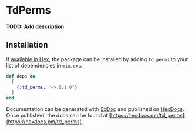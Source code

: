 # TdPerms

**TODO: Add description**

## Installation

If [available in Hex](https://hex.pm/docs/publish), the package can be installed
by adding `td_perms` to your list of dependencies in `mix.exs`:

```elixir
def deps do
  [
    {:td_perms, "~> 0.1.0"}
  ]
end
```

Documentation can be generated with [ExDoc](https://github.com/elixir-lang/ex_doc)
and published on [HexDocs](https://hexdocs.pm). Once published, the docs can
be found at [https://hexdocs.pm/td_perms](https://hexdocs.pm/td_perms).

